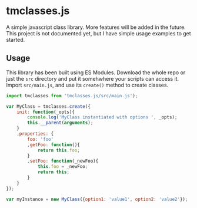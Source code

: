 tmclasses.js
============

A simple javascript class library.  More features will be added in the future.  This project is not documented yet, but I have simple usage examples to get started.

Usage
-----

This library has been built using ES Modules.  Download the whole repo or just the `src` directory and put it somehwhere your scripts can access it.  Import `src/main.js`, and use its `create()` method to create classes.

``` js
import tmclasses from 'tmclasses.js/src/main.js');

var MyClass = tmclasses.create({
	init: function(_opts){
		console.log('MyClass instantiated with options ', _opts);
		this.__parent(arguments);
	}
	,properties: {
		foo: 'foo'
		,getFoo: function(){
			return this.foo;
		}
		,setFoo: function(_newFoo){
			this.foo = _newFoo;
			return this;
		}
	}
});

var myInstance = new MyClass({option1: 'value1', option2: 'value2'});
```
